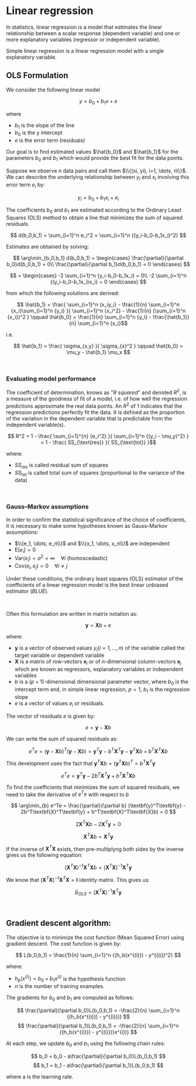 # Linear regression
In statistics, linear regression is a model that estimates the linear relationship between a scalar response (dependent variable) and one or more explanatory variables (regressor or independent variable).

Simple linear regression is a linear regression model with a single explanatory variable.

## OLS Formulation
We consider the following linear model

$$ y = b_0 + b_1x + e $$

where
- $b_1$ is the slope of the line
- $b_0$ is the y intercept
- $e$ is the error term (residuals)

Our goal is to find estimated values $\hat{b_0}$ and $\hat{b_1}$ for the parameters $b_0$ and $b_1$ which would provide the best fit for the data points.

Suppose we observe $n$ data pairs and call them $\\{(xi, yi), i=1, \dots, n\\}$. We can describe the underlying relationship between $y_i$ and $x_i$ involving this error term $e_i$ by:

$$ y_i = b_0 + b_1x_i + e_i $$

The coefficients $b_0$ and $b_1$ are estimated according to the Ordinary Least Squares (OLS) method to obtain a line that minimizes the sum of squared residuals.

$$ d(b_0,b_1) = \sum_{i=1}^n e_i^2 = \sum_{i=1}^n {(y_i-b_0-b_1x_i)^2} $$

Estimates are obtained by solving:

$$ \arg\min_{b_0,b_1} d(b_0,b_1) =
  \begin{cases}
    \frac{\partial}{\partial b_0}d(b_0,b_1) = 0\\
    \frac{\partial}{\partial b_1}d(b_0,b_1) = 0 
  \end{cases} $$
  
$$ = \begin{cases}
    -2 \sum_{i=1}^n {y_i-b_0-b_1x_i} = 0\\
    -2 \sum_{i=1}^n {(y_i-b_0-b_1x_i)x_i} = 0 
  \end{cases} $$

from which the following solutions are derived:

$$ \hat{b_1} = \frac{ \sum_{i=1}^n {x_iy_i} - \frac{1}{n} \sum_{i=1}^n {x_i}\sum_{i=1}^n {y_i} }{ \sum_{i=1}^n {x_i^2} - \frac{1}{n} (\sum_{i=1}^n {x_i})^2 } \qquad \hat{b_0} = \frac{1}{n} \sum_{i=1}^n {y_i} - \frac{\hat{b_1}}{n} \sum_{i=1}^n {x_i}$$

i.e. 

$$ \hat{b_1} = \frac{ \sigma_{x,y} }{ \sigma_{x}^2 } \qquad \hat{b_0} = \mu_y - \hat{b_1} \mu_x $$

&nbsp;

### Evaluating model performance
The coefficient of determination, knows as "_R squared_" and denoted $R^2$, is a measure of the goodness of fit of a model, i.e. of how well the regression predictions approximate the real data points. An $R^2$ of 1 indicates that the regression predictions perfectly fit the data. It is defined as the proportion of the variation in the dependent variable that is predictable from the independent variable(s).

$$ R^2 = 1 - \frac{ \sum_{i=1}^{n} {e_i^2} }{ \sum_{i=1}^n {(y_i - \mu_y)^2} } = 1 - \frac{ SS_{\text{res}} }{ SS_{\text{tot}} }$$

where:
- $SS_\text{res}$ is called residual sum of squares
- $SS_\text{tot}$ is called total sum of squares (proportional to the variance of the data)

&nbsp;

### Gauss–Markov assumptions
In order to confirm the statistical significance of the choice of coefficients, it is necessary to make some hypotheses known as Gauss–Markov assumptions:
- $\\{e_1, \dots, e_n\\}$ and $\\{x_1, \dots, x_n\\}$ are independent
- $\text{E}[e_i]=0$
- $\text{Var}(e_i)=\sigma^2 \lt \infty \quad \forall i$ (homoscedastic)
- $\text{Cov}(e_i,e_j)=0 \quad \forall i \neq j$

Under these conditions, the ordinary least squares (OLS) estimator of the coefficients of a linear regression model is the best linear unbiased estimator (_BLUE_).

&nbsp;

Often this formulation are written in matrix notation as:

$$ \textbf{y} = \textbf{X}b + e $$

where:
- $\textbf{y}$ is a vector of observed values $y_i (i=1, \dots, n)$ of the variable called the target variable or dependent variable
- $\textbf{X}$ is a matrix of row-vectors $\textbf{x}_i$ or of $n$-dimensional column-vectors $\textbf{x}_j$ which are known as regressors, explanatory variables or independent variables
- $b$ is a $(p+1)$-dimensional dimensional parameter vector, where $b_0$ is the intercept term and, in simple linear regression, $p=1$, $b_1$ is the regression slope
- $e$ is a vector of values $e_i$ or residuals.

The vector of residuals $e$ is given by:

$$ e = \textbf{y} - \textbf{X}b $$

We can write the sum of squared residuals as:

$$ e^Te = (\textbf{y} - \textbf{X}b)^T(\textbf{y} - \textbf{X}b) = \textbf{y}^T\textbf{y} - b^T\textbf{X}^T\textbf{y} - \textbf{y}^T\textbf{X}b + b^T\textbf{X}^T\textbf{X}b $$

This development uses the fact that $\textbf{y}^T\textbf{X}b = (\textbf{y}^T\textbf{X}b)^T = b^T\textbf{X}^T\textbf{y}$

$$ e^Te = \textbf{y}^T\textbf{y} - 2b^T\textbf{X}^T\textbf{y} + b^T\textbf{X}^T\textbf{X}b $$

To find the coefficients that minimizes the sum of squared residuals, we need to take the derivative of $e^Te$ with respect to $b$

$$ \arg\min_{b} e^Te = \frac{\partial}{\partial b} (\textbf{y}^T\textbf{y} - 2b^T\textbf{X}^T\textbf{y} + b^T\textbf{X}^T\textbf{X}b) = 0 $$

$$ 2\textbf{X}^T\textbf{X}b -2\textbf{X}^T\textbf{y} = 0 $$

$$ \textbf{X}^T\textbf{X}b = \textbf{X}^T\textbf{y} $$

If the inverse of $\textbf{X}^T\textbf{X}$ exists, then pre-multiplyng both sides by the inverse gives us the following equation:

$$ (\textbf{X}^T\textbf{X})^{-1}\textbf{X}^T\textbf{X}b = (\textbf{X}^T\textbf{X})^{-1}\textbf{X}^T\textbf{y} $$

We know that $(\textbf{X}^T\textbf{X})^{-1} \textbf{X}^T\textbf{X} = \textbf{I}$ identity matrix. This gives us:

$$ \hat{b}_{OLS} = (\textbf{X}^T\textbf{X})^{-1}\textbf{X}^T\textbf{y} $$

&nbsp;

## Gradient descent algorithm:
The objective is to minimize the cost function (Mean Squared Error) using gradient descent. The cost function is given by:

$$ L(b_0,b_1) = \frac{1}{n} \sum_{i=1}^n {(h_b(x^{(i)}) - y^{(i)})^2} $$

where:
- $h_b(x^{(i)}) = b_0 + b_1x^{(i)}$ is the hypothesis function
- $n$ is the number of training examples.

The gradients for $b_0$ and $b_1$ are computed as follows:

$$ \frac{\partial}{\partial b_0}L(b_0,b_1) = -\frac{2}{n} \sum_{i=1}^n {(h_b(x^{(i)}) - y^{(i)})} $$
$$ \frac{\partial}{\partial b_1}L(b_0,b_1) = -\frac{2}{n} \sum_{i=1}^n {(h_b(x^{(i)}) - y^{(i)})}x^{(i)} $$

At each step, we update $b_0$ and $b_1$ using the following chain rules:

$$ b_0 = b_0 - a\frac{\partial}{\partial b_0}L(b_0,b_1) $$
$$ b_1 = b_1 - a\frac{\partial}{\partial b_1}L(b_0,b_1) $$

where a is the learning rate.
